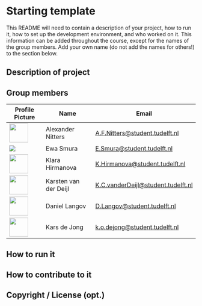 # Starting template

This README will need to contain a description of your project, how to run it, how to set up the development environment, and who worked on it.
This information can be added throughout the course, except for the names of the group members.
Add your own name (do not add the names for others!) to the section below.

## Description of project

## Group members

| Profile Picture                                                                                                                | Name                  | Email                              |
|--------------------------------------------------------------------------------------------------------------------------------|-----------------------|------------------------------------|
| <img src="https://secure.gravatar.com/avatar/f004a03bd72f9a2f9595a4676d567d20?s=192&d=identicon" width="50px" height="50px" /> | Alexander Nitters     | A.F.Nitters@student.tudelft.nl     |
| <img src="https://secure.gravatar.com/avatar/9332532bcdbd08f14061547d57064706?s=800&d=identicon&size=50" />                    | Ewa Smura             | E.Smura@student.tudelft.nl         |
| <img src="https://secure.gravatar.com/avatar/d77dd5f4f470c381b393d8123415b8a3?s=800&d=identicon" width="50px" height="50px" /> | Klara Hirmanova       | K.Hirmanova@student.tudelft.nl     |
| <img src="https://secure.gravatar.com/avatar/9c78da19bcf3e83ba08e2e24267c050a?s=46&d=identicon" width="50px" height="50px" />  | Karsten van der Deijl | K.C.vanderDeijl@student.tudelft.nl |
| <img src="https://secure.gravatar.com/avatar/30fa1bf669762f82e8d5d55a841f46f9?s=800&d=identicon" width="50px" height="50px" /> | Daniel Langov         | D.Langov@student.tudelft.nl        |
| <img src="https://secure.gravatar.com/avatar/d016c356cb0344fc940a7c625ee631e0?s=192&d=identicon" width="50px" height="50px" /> | Kars de Jong         | k.o.dejong@student.tudelft.nl        |

<!-- Instructions (remove once assignment has been completed -->
<!-- - Add (only!) your own name to the table above (use Markdown formatting) -->
<!-- - Mention your *student* email address -->
<!-- - Preferably add a recognizable photo, otherwise add your GitLab photo -->
<!-- - (please make sure the photos have the same size) --> 

## How to run it

## How to contribute to it

## Copyright / License (opt.)
